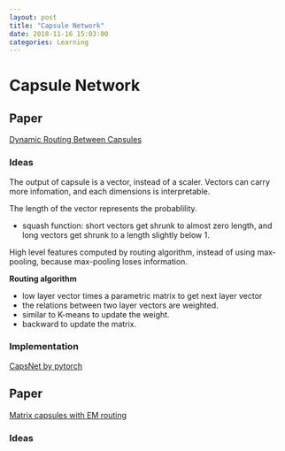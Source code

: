 ```yaml
---
layout: post
title: "Capsule Network"
date: 2018-11-16 15:03:00
categories: Learning
---
```


# Capsule Network

## Paper

[Dynamic Routing Between Capsules](https://arxiv.org/abs/1710.09829)

### Ideas

The output of capsule is a vector, instead of a scaler. Vectors can carry more infomation, and each dimensions is interpretable.

The length of the vector represents the probablility.
  * squash function: short vectors get shrunk to almost zero length, and long vectors get shrunk to a length slightly below 1.

High level features computed by routing algorithm, instead of using max-pooling, because max-pooling loses information.

**Routing algorithm**
  * low layer vector times a parametric matrix to get next layer vector
  * the relations between two layer vectors are weighted.
  * similar to K-means to update the weight.
  * backward to update the matrix.

### Implementation

[CapsNet by pytorch](https://github.com/FiveEyes/ml-notebook/blob/master/capsnet/capsnet.py)

## Paper

[Matrix capsules with EM routing](https://openreview.net/pdf?id=HJWLfGWRb)

### Ideas


